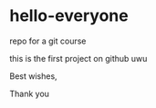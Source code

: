 # hello-everyone
repo for a git course

this is the first project on github uwu

Best wishes,

Thank you
